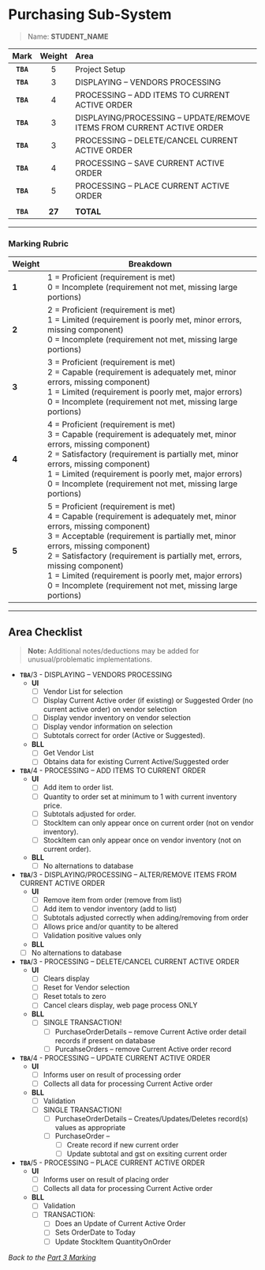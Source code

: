 # Purchasing Sub-System

> Name: **STUDENT_NAME**

| Mark | Weight | Area |
|:----:|:-----:|:-----|
| **`TBA`**|5 | Project Setup |
| **`TBA`**|3 | DISPLAYING – VENDORS PROCESSING |
| **`TBA`**|4 | PROCESSING – ADD ITEMS TO CURRENT ACTIVE ORDER |
| **`TBA`**|3 | DISPLAYING/PROCESSING – UPDATE/REMOVE ITEMS FROM CURRENT ACTIVE ORDER |
| **`TBA`**|3 | PROCESSING – DELETE/CANCEL CURRENT ACTIVE ORDER |
| **`TBA`**|4 | PROCESSING – SAVE CURRENT ACTIVE ORDER |
| **`TBA`**|5 | PROCESSING – PLACE CURRENT ACTIVE ORDER |
| | | |
| **`TBA`**|**27** | **TOTAL** |

----

### Marking Rubric

| Weight | Breakdown |
| ----   | --------- |
| **1** | 1 = Proficient (requirement is met)<br />0 = Incomplete (requirement not met, missing large portions) |
| **2** | 2 = Proficient (requirement is met)<br />1 = Limited (requirement is poorly met, minor errors, missing component)<br />0 = Incomplete (requirement not met, missing large portions) |
| **3** | 3 = Proficient (requirement is met)<br />2 = Capable (requirement is adequately met, minor errors, missing component)<br />1 = Limited (requirement is poorly met, major errors)<br />0 = Incomplete (requirement not met, missing large portions) |
| **4** | 4 = Proficient (requirement is met)<br />3 = Capable (requirement is adequately met, minor errors, missing component)<br />2 = Satisfactory (requirement is partially met, minor errors, missing component)<br />1 = Limited (requirement is poorly met, major errors)<br />0 = Incomplete (requirement not met, missing large portions) |
| **5** | 5 = Proficient (requirement is met)<br />4 = Capable (requirement is adequately met, minor errors, missing component)<br />3 = Acceptable (requirement is partially met, minor errors, missing component)<br />2 = Satisfactory (requirement is partially met, errors, missing component)<br />1 = Limited (requirement is poorly met, major errors)<br />0 = Incomplete (requirement not met, missing large portions) |
----

## Area Checklist

> **Note:** Additional notes/deductions may be added for unusual/problematic implementations.

- **`TBA`**/3 - DISPLAYING – VENDORS PROCESSING
  - **UI**
    - [ ] Vendor List for selection
    - [ ] Display Current Active order (if existing) or Suggested Order (no current active order) on vendor selection
    - [ ] Display vendor inventory on vendor selection
    - [ ] Display vendor information on selection
    - [ ] Subtotals correct for order (Active or Suggested).
  - **BLL**
    - [ ] Get Vendor List
    - [ ] Obtains data for existing Current Active/Suggested order
- **`TBA`**/4 - PROCESSING – ADD ITEMS TO CURRENT ORDER
  - **UI**
    - [ ] Add item to order list.
    - [ ] Quantity to order set at minimum to 1 with current inventory price.
    - [ ] Subtotals adjusted for order.
    - [ ] StockItem can only appear once on current order (not on vendor inventory).
    - [ ] StockItem can only appear once on vendor inventory (not on current order).
  - **BLL**
    - [ ] No alternations to database
- **`TBA`**/3 - DISPLAYING/PROCESSING – ALTER/REMOVE ITEMS FROM CURRENT ACTIVE ORDER
  - **UI**
    - [ ] Remove item from order (remove from list)
    - [ ] Add item to vendor inventory (add to list)
    - [ ] Subtotals adjusted correctly when adding/removing from order
    - [ ] Allows price and/or quantity to be altered
    - [ ] Validation positive values only
   - **BLL**
    - [ ] No alternations to database
- **`TBA`**/3 - PROCESSING – DELETE/CANCEL CURRENT ACTIVE ORDER
  - **UI**
    - [ ] Clears display
    - [ ] Reset for Vendor selection
    - [ ] Reset totals to zero
    - [ ] Cancel clears display, web page process ONLY
  - **BLL**
    - [ ] SINGLE TRANSACTION!
      - [ ] PurchaseOrderDetails – remove Current Active order detail records if present on database
      - [ ] PurcahseOrders – remove Current Active order record
- **`TBA`**/4 - PROCESSING – UPDATE CURRENT ACTIVE ORDER
  - **UI**
    - [ ] Informs user on result of processing order
    - [ ] Collects all data for processing Current Active order
  - **BLL**
    - [ ] Validation
    - [ ] SINGLE TRANSACTION!
      - [ ] PurchaseOrderDetails – Creates/Updates/Deletes record(s) values as appropriate
      - [ ] PurchaseOrder –
          - [ ] Create record if new current order
          - [ ] Update subtotal and gst on exsiting current order
- **`TBA`**/5 - PROCESSING – PLACE CURRENT ACTIVE ORDER
  - **UI**
    - [ ] Informs user on result of placing order
    - [ ] Collects all data for processing Current Active order
  - **BLL**
    - [ ] Validation
    - [ ] TRANSACTION:
      - [ ] Does an Update of Current Active Order
      - [ ] Sets OrderDate to Today
      - [ ] Update StockItem QuantityOnOrder

*Back to the [Part 3 Marking](./ReadMe.md)*

